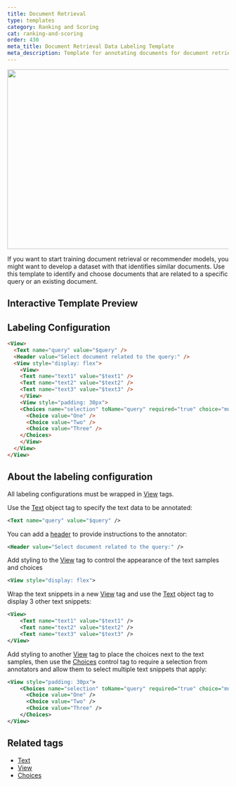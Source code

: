 ```yaml
---
title: Document Retrieval
type: templates
category: Ranking and Scoring
cat: ranking-and-scoring
order: 430
meta_title: Document Retrieval Data Labeling Template
meta_description: Template for annotating documents for document retrieval tasks with Label Studio for your machine learning and data science projects. 
---
```


<img src="/images/templates/document-retrieval.png" alt="" class="gif-border" width="552px" height="408px" />

If you want to start training document retrieval or recommender models, you might want to develop a dataset with that identifies similar documents. Use this template to identify and choose documents that are related to a specific query or an existing document.

## Interactive Template Preview

<div id="main-preview"></div>

## Labeling Configuration

```html
<View>
  <Text name="query" value="$query" />
  <Header value="Select document related to the query:" />
  <View style="display: flex">
    <View>
    <Text name="text1" value="$text1" />
    <Text name="text2" value="$text2" />
    <Text name="text3" value="$text3" />
    </View>
    <View style="padding: 30px">
    <Choices name="selection" toName="query" required="true" choice="multiple">
      <Choice value="One" />
      <Choice value="Two" />
  	  <Choice value="Three" />
    </Choices>
    </View>
  </View>
</View>
```

## About the labeling configuration

All labeling configurations must be wrapped in [View](/tags/view.html) tags.

Use the [Text](/tags/text.html) object tag to specify the text data to be annotated:
```xml
<Text name="query" value="$query" />
```

You can add a [header](/tags/header.html) to provide instructions to the annotator:
```xml
<Header value="Select document related to the query:" />
```  

Add styling to the [View](/tags/view.html) tag to control the appearance of the text samples and choices
```xml
<View style="display: flex">
```

Wrap the text snippets in a new [View](/tags/view.html) tag and use the [Text](/tags/text.html) object tag to display 3 other text snippets:
```xml
<View>
    <Text name="text1" value="$text1" />
    <Text name="text2" value="$text2" />
    <Text name="text3" value="$text3" />
</View>
```
    
Add styling to another [View](/tags/view.html) tag to place the choices next to the text samples, then use the [Choices](/tags/choices.html) control tag to require a selection from annotators and allow them to select multiple text snippets that apply:
```xml
<View style="padding: 30px">
    <Choices name="selection" toName="query" required="true" choice="multiple">
      <Choice value="One" />
      <Choice value="Two" />
  	  <Choice value="Three" />
    </Choices>
</View>
```

## Related tags

- [Text](/tags/text.html)
- [View](/tags/view.html)
- [Choices](/tags/choices.html)
